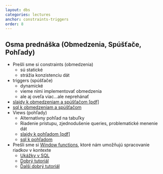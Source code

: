 ```yaml
---
layout: dbs
categories: lectures
anchor: constraints-triggers
order: 8
---
```

## Osma prednáška (Obmedzenia, Spúšťače, Pohľady)

* Prešli sme si constraints (obmedzenia)
  * sú statické
  * strážia konzistenciu dát
* triggers (spúšťače)
  * dynamické
  * vieme nimi implementovať obmedzenia
  * ale aj oveľa viac...ale neprehánať
* [slajdy k obmedzeniam a spúšťačom [pdf]](/lectures/files/08.01_Constraints_Triggers.pdf)
* [sql k obmedzeniam a spúšťačom](/lectures/files/08.01_Constraints_Triggers.sql)
* Views (pohľady)
  * Alternatívny pohľad na tabuľky
  * Riadenie prístupu, zjednodušenie queries, problematické menenie dát
  * [slajdy k pohľadom [pdf]](/lectures/files/08.02_Views.pdf)
  * [sql k pohľadom](/lectures/files/08.02_views_statements.sql)
* Prešli sme si [Window functions](/lectures/files/08.03_window_functions.pdf), ktoré nám umožňujú spracovanie riadkov v kontexte
  * [Ukážky v SQL](/lectures/files/08.03_window_functions.sql)
  * [Dobrý tutoriál](https://sqlschool.modeanalytics.com/advanced/window-functions/)
  * [Ďalší dobrý tutoriál](http://tapoueh.org/blog/2013/08/20-Window-Functions)


